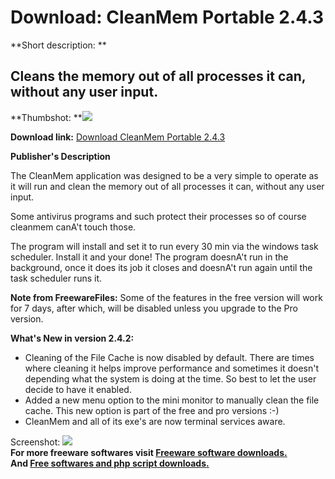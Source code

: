 # Download: CleanMem Portable 2.4.3

**Short description: **

## Cleans the memory out of all processes it can, without any user input.

  
**Thumbshot: **![](http://www.freewarefiles.com/screenshot/cleanmem_md.jpg)   
  
**Download link:** [Download CleanMem Portable 2.4.3](http://freesoftwares.boysofts.com/CleanMem_program_42411.html)  
  

**Publisher's Description**  
  

The CleanMem application was designed to be a very simple to operate as it
will run and clean the memory out of all processes it can, without any user
input.

Some antivirus programs and such protect their processes so of course cleanmem
canA't touch those.

The program will install and set it to run every 30 min via the windows task
scheduler. Install it and your done! The program doesnA't run in the
background, once it does its job it closes and doesnA't run again until the
task scheduler runs it.

**Note from FreewareFiles:** Some of the features in the free version will work for 7 days, after which, will be disabled unless you upgrade to the Pro version.

**What's New in version 2.4.2:**

  * Cleaning of the File Cache is now disabled by default. There are times where cleaning it helps improve performance and sometimes it doesn't depending what the system is doing at the time. So best to let the user decide to have it enabled. 
  * Added a new menu option to the mini monitor to manually clean the file cache. This new option is part of the free and pro versions :-) 
  * CleanMem and all of its exe's are now terminal services aware. 

  
  
Screenshot: ![](http://www.freewarefiles.com/screenshot/cleanmem.jpg)  
**For more freeware softwares visit [Freeware software downloads.](http://freesoftwares.boysofts.com/)**   
**And [Free softwares and php script downloads.](http://www.boysofts.com/)**

